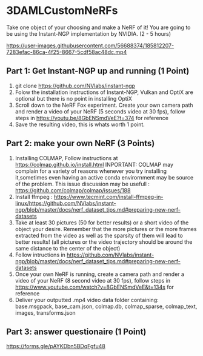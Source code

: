 # 3DAMLCustomNeRFs
Take one object of your choosing and make a NeRF of it! You are going to be using the Instant-NGP implementation by NVIDIA. (2 - 5 hours)


https://user-images.githubusercontent.com/56688374/185812207-7283efac-86ca-4f25-8667-5cdf58ac48dc.mp4

## Part 1:  Get Instant-NGP up and running (1 Point)
  1. git clone https://github.com/NVlabs/instant-ngp
  2. Folow the installation instructions of Instant-NGP, Vulkan and OptiX are optional but there is no point in installing OptiX
  3. Scroll down to the NeRF Fox experiment. Create your own camera path and render a video of your NeRF (5 seconds video at 30 fps), follow steps in https://youtu.be/8GbENSmdVeE?t=374 for reference
  4. Save the resulting video, this is whats worth 1 point.
  
## Part 2:  make your own NeRF (3 Points)
  1. Installing COLMAP, Follow instructions at https://colmap.github.io/install.html
  INPORTANT: COLMAP may complain for a variety of reasons whenever you try installing it,sometimes even having an active conda envirornment may be source of the problem. This issue discussion may be usefull : https://github.com/colmap/colmap/issues/188
  2. Install ffmpeg : https://www.tecmint.com/install-ffmpeg-in-linux/https://github.com/NVlabs/instant-ngp/blob/master/docs/nerf_dataset_tips.md#preparing-new-nerf-datasets
  3. Take at least 30 pictures (50 for better results) or a short video of the object your desire. Remember that the more pictures or the more frames extracted from the video as well as the sparsity of them will lead to better results! (all pictures or the video trajectory should be around the same distance to the center of the object)
  4. Follow intructions in https://github.com/NVlabs/instant-ngp/blob/master/docs/nerf_dataset_tips.md#preparing-new-nerf-datasets
  5. Once your own NeRF is running, create a camera path and render a video of your NeRF (8 second video at 30 fps), follow steps in https://www.youtube.com/watch?v=8GbENSmdVeE&t=134s for reference
  6. Deliver your outputted .mp4 video data folder containing: base.msgpack, base_cam.json, colmap.db, colmap_sparse, colmap_text, images, transforms.json
  
## Part 3: answer questionaire (1 Point)

https://forms.gle/pAYKDbn5BDqFgfu48
